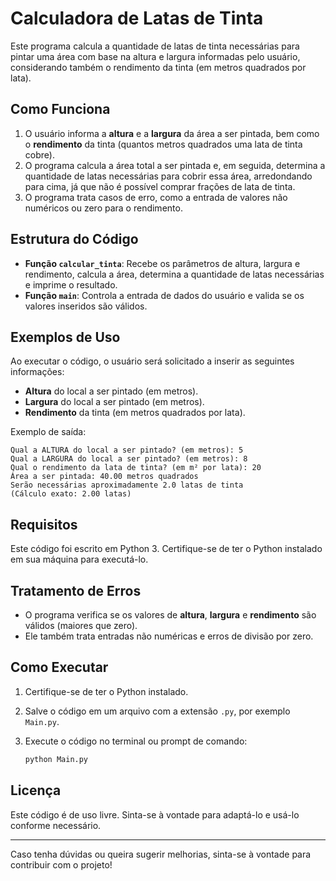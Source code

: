 # Calculadora de Latas de Tinta

Este programa calcula a quantidade de latas de tinta necessárias para pintar uma área com base na altura e largura informadas pelo usuário, considerando também o rendimento da tinta (em metros quadrados por lata).

## Como Funciona

1. O usuário informa a **altura** e a **largura** da área a ser pintada, bem como o **rendimento** da tinta (quantos metros quadrados uma lata de tinta cobre).
2. O programa calcula a área total a ser pintada e, em seguida, determina a quantidade de latas necessárias para cobrir essa área, arredondando para cima, já que não é possível comprar frações de lata de tinta.
3. O programa trata casos de erro, como a entrada de valores não numéricos ou zero para o rendimento.

## Estrutura do Código

- **Função `calcular_tinta`**: Recebe os parâmetros de altura, largura e rendimento, calcula a área, determina a quantidade de latas necessárias e imprime o resultado.
- **Função `main`**: Controla a entrada de dados do usuário e valida se os valores inseridos são válidos.

## Exemplos de Uso

Ao executar o código, o usuário será solicitado a inserir as seguintes informações:

- **Altura** do local a ser pintado (em metros).
- **Largura** do local a ser pintado (em metros).
- **Rendimento** da tinta (em metros quadrados por lata).

Exemplo de saída:
```
Qual a ALTURA do local a ser pintado? (em metros): 5
Qual a LARGURA do local a ser pintado? (em metros): 8
Qual o rendimento da lata de tinta? (em m² por lata): 20
Área a ser pintada: 40.00 metros quadrados
Serão necessárias aproximadamente 2.0 latas de tinta
(Cálculo exato: 2.00 latas)
```

## Requisitos

Este código foi escrito em Python 3. Certifique-se de ter o Python instalado em sua máquina para executá-lo.

## Tratamento de Erros

- O programa verifica se os valores de **altura**, **largura** e **rendimento** são válidos (maiores que zero).
- Ele também trata entradas não numéricas e erros de divisão por zero.

## Como Executar

1. Certifique-se de ter o Python instalado.
2. Salve o código em um arquivo com a extensão `.py`, por exemplo `Main.py`.
3. Execute o código no terminal ou prompt de comando:

   ```bash
   python Main.py
   ```

## Licença

Este código é de uso livre. Sinta-se à vontade para adaptá-lo e usá-lo conforme necessário.

---

Caso tenha dúvidas ou queira sugerir melhorias, sinta-se à vontade para contribuir com o projeto!